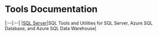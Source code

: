 # Tools Documentation
|:--|:--|
|[SQL Server](https://github.com/MicrosoftDocs/sql-docs/edit/live/docs/tools/overview-sql-tools.md)|SQL Tools and Utilities for SQL Server, Azure SQL Database, and Azure SQL Data Warehouse|

